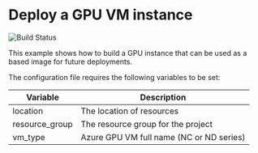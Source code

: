 # Deploy a GPU VM instance
![Build Status](https://azurecat.visualstudio.com/hpccat/_apis/build/status/azhpc/examples/nvidia?branchName=master)

This example shows how to build a GPU instance that can be used as a based image for future deployments.


The configuration file requires the following variables to be set:

| Variable                | Description                                  |
|-------------------------|----------------------------------------------|
| location                | The location of resources                    |
| resource_group          | The resource group for the project           |
| vm_type                 | Azure GPU VM full name (NC or ND series)     |

